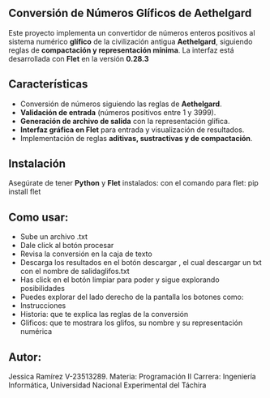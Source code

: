 ## Conversión de Números Glíficos de Aethelgard

Este proyecto implementa un convertidor de números enteros positivos al sistema numérico **glífico** de la civilización antigua **Aethelgard**, siguiendo reglas de **compactación y representación mínima**.
La interfaz está desarrollada con **Flet** en la versión **0.28.3**

##  Características
- Conversión de números siguiendo las reglas de **Aethelgard**.
- **Validación de entrada** (números positivos entre 1 y 3999).
- **Generación de archivo de salida** con la representación glífica.
- **Interfaz gráfica en Flet** para entrada y visualización de resultados.
- Implementación de reglas **aditivas, sustractivas y de compactación**.

## Instalación
Asegúrate de tener **Python** y **Flet** instalados:
con el comando para flet:
pip install flet

## Como usar:
- Sube un archivo .txt
- Dale click al botón procesar
- Revisa la conversión en la caja de texto
- Descarga los resultados en el botón descargar , el cual descargar un txt con el nombre de salidaglifos.txt
- Has click en el botón limpiar para poder y sigue explorando posibilidades
- Puedes explorar del lado derecho de la pantalla los botones como:
- Instrucciones
- Historia: que te explica las reglas de la conversión
- Glificos: que te mostrara los glifos, su nombre y su representación numérica

## Autor:
Jessica Ramírez V-23513289.
Materia: Programación II
Carrera: Ingeniería Informática, Universidad Nacional Experimental del Táchira
